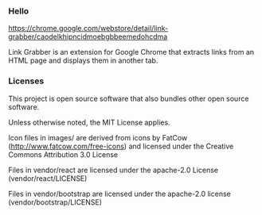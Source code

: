 ### Hello ###

https://chrome.google.com/webstore/detail/link-grabber/caodelkhipncidmoebgbbeemedohcdma

Link Grabber is an extension for Google Chrome that extracts links from an
HTML page and displays them in another tab.

### Licenses ###

This project is open source software that also bundles other open source
software.

Unless otherwise noted, the MIT License applies.

Icon files in images/ are derived from icons by FatCow
(http://www.fatcow.com/free-icons) and licensed under the Creative Commons
Attribution 3.0 License

Files in vendor/react are licensed under the apache-2.0 License
(vendor/react/LICENSE)

Files in vendor/bootstrap are licensed under the apache-2.0 license
(vendor/bootstrap/LICENSE)
